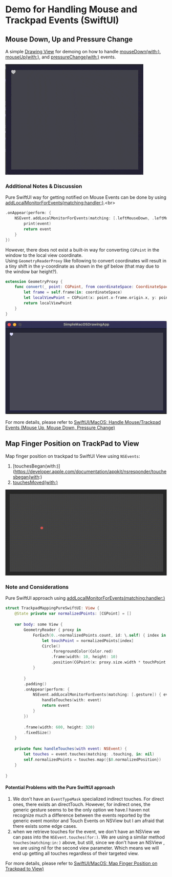 # Demo for Handling Mouse and Trackpad Events (SwiftUI)

## Mouse Down, Up and Pressure Change

A simple [Drawing View](./SimpleMacOSDrawingApp/MousePressureDemo.swift) for demoing on how to
handle [mouseDown(with:)](https://developer.apple.com/documentation/appkit/nsresponder/mousedown(with:)), [mouseUp(with:)](https://developer.apple.com/documentation/appkit/nsresponder/mouseup(with:)), and [pressureChange(with:)](https://developer.apple.com/documentation/appkit/nsresponder/pressurechange(with:)) events.

![](./ReadmeAssets/mousePressureDemo.gif)

### Additional Notes & Discussion

Pure SwiftUI way for getting notified on Mouse Events can be done by using [addLocalMonitorForEvents(matching:handler:)](https://developer.apple.com/documentation/appkit/nsevent/addlocalmonitorforevents(matching:handler:)).<br>
```swift
.onAppear(perform: {
    NSEvent.addLocalMonitorForEvents(matching: [.leftMouseDown, .leftMouseUp, .pressure]) { event in
        print(event)
        return event
    }
})
```

However, there does not exist a built-in way for converting `CGPoint` in the window to the local view coordinate.<br>
Using `GeometryReaderProxy` like following to convert coordinates will result in a tiny shift in the y-coordinate as shown in the gif below (that may due to the window bar height?).


```swift
extension GeometryProxy {
    func convert(_ point: CGPoint, from coordinateSpace: CoordinateSpace) -> CGPoint {
        let frame = self.frame(in: coordinateSpace)
        let localViewPoint = CGPoint(x: point.x-frame.origin.x, y: point.y-frame.origin.y)
        return localViewPoint
    }
}
```

![](./ReadmeAssets/mouseEventSwiftUIApproach.gif)


For more details, please refer to [SwiftUI/MacOS: Handle Mouse/Trackpad Events (Mouse Up, Mouse Down, Pressure Change)]()



## Map Finger Position on TrackPad to View

Map finger position on trackpad to SwiftUI View using `NSEvents`: 
1. [touchesBegan(with:)](https://developer.apple.com/documentation/appkit/nsresponder/touchesbegan(with:)
2. [touchesMoved(with:)](https://developer.apple.com/documentation/appkit/nsresponder/touchesmoved(with:))


![](./ReadmeAssets/trackpadMappingDemo.gif)


### Note and Considerations

Pure SwiftUI approach using [addLocalMonitorForEvents(matching:handler:)](https://developer.apple.com/documentation/appkit/nsevent/addlocalmonitorforevents(matching:handler:))

```swift
struct TrackpadMappingPureSwiftUI: View {
    @State private var normalizedPoints: [CGPoint] = []
    
    var body: some View {
        GeometryReader { proxy in
            ForEach(0..<normalizedPoints.count, id: \.self) { index in
                let touchPoint = normalizedPoints[index]
                Circle()
                    .foregroundColor(Color.red)
                    .frame(width: 10, height: 10)
                    .position(CGPoint(x: proxy.size.width * touchPoint.x, y: proxy.size.height * (1-touchPoint.y)))
            }

        }
        .padding()
        .onAppear(perform: {
            NSEvent.addLocalMonitorForEvents(matching: [.gesture]) { event in
                handleTouches(with: event)
                return event
            }
        })

        .frame(width: 600, height: 320)
        .fixedSize()
    }
    
    private func handleTouches(with event: NSEvent) {
        let touches = event.touches(matching: .touching, in: nil)
        self.normalizedPoints = touches.map({$0.normalizedPosition})
    }
    
}

```
#### Potential Problems with the Pure SwiftUI approach

1. We don't have an `EventTypeMask` specialized indirect touches. For direct ones, there exists an directTouch. However, for indirect ones, the generic gesture seems to be the only option we have.I haven not recognize much a difference between the events reported by the generic event monitor and Touch Events on NSView but I am afraid that there exists some edge cases.
2. when we retrieve touches for the event, we don't have an NSView we can pass into the `NSEvent.touches(for:)`. We are using a similar method `touches(matching:in:)` above, but still, since we don't have an NSView , we are using nil for the second view parameter. Which means we will end up getting all touches regardless of their targeted view.

For more details, please refer to [SwiftUI/MacOS: Map Finger Position on Trackpad to View)]()

